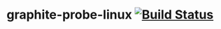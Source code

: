 # graphite-probe-linux [![Build Status](https://travis-ci.org/ccnmtl/graphite-probe-linux.svg?branch=master)](https://travis-ci.org/ccnmtl/graphite-probe-linux)

